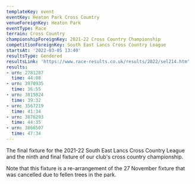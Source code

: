 ```yaml
---
templateKey: event
eventKey: Heaton Park Cross Country
venueForeignKey: Heaton Park
eventType: Race
terrain: Cross Country
championshipForeignKey: 2021-22 Cross Country Championship
competitionForeignKey: South East Lancs Cross Country League
startsAt: '2022-03-05 13:40'
resultsType: Gendered
resultsLink: 'https://www.race-results.co.uk/results/2022/sel214.htm'
results:
- urn: 2781287
  time: 44:08
- urn: 3970935
  time: 36:55
- urn: 3815824
  time: 39:32
- urn: 3567219
  time: 41:34
- urn: 3876293
  time: 44:35
- urn: 3866507
  time: 47:34
---
```

The final fixture for the 2021-22 South East Lancs Cross Country League and the ninth and final fixture of our club's cross 
country championship.

Note that this fixture is a re-arrangement of the 27 November fixture that was cancelled due to fellen trees in the
park.
